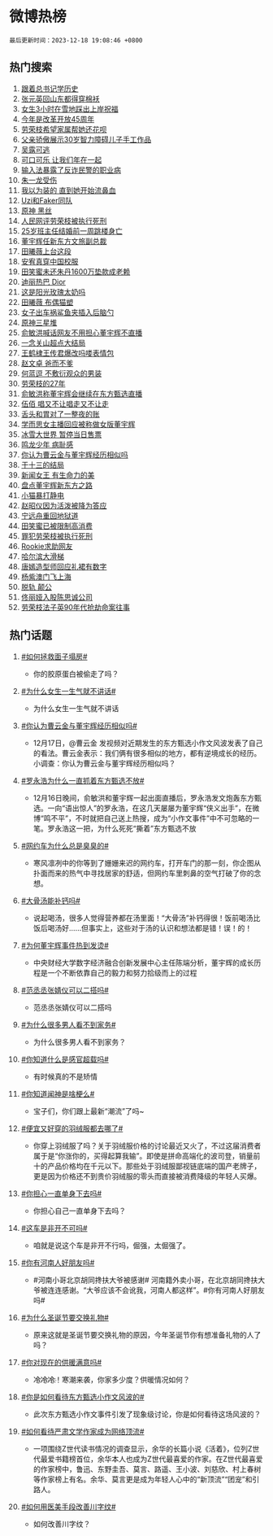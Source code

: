 # 微博热榜

`最后更新时间：2023-12-18 19:08:46 +0800`

## 热门搜索

1. [跟着总书记学历史](https://m.weibo.cn/search?containerid=100103type%3D1%26t%3D10%26q%3D%23%E8%B7%9F%E7%9D%80%E6%80%BB%E4%B9%A6%E8%AE%B0%E5%AD%A6%E5%8E%86%E5%8F%B2%23&stream_entry_id=51&isnewpage=1&extparam=seat%3D1%26c_type%3D51%26dgr%3D0%26q%3D%2523%25E8%25B7%259F%25E7%259D%2580%25E6%2580%25BB%25E4%25B9%25A6%25E8%25AE%25B0%25E5%25AD%25A6%25E5%258E%2586%25E5%258F%25B2%2523%26cate%3D10103%26stream_entry_id%3D51%26pos%3D0%26filter_type%3Drealtimehot%26display_time%3D1702897724%26pre_seqid%3D17028977247740213225)
1. [张元英回山东都得穿棉袄](https://m.weibo.cn/search?containerid=100103type%3D1%26t%3D10%26q%3D%23%E5%BC%A0%E5%85%83%E8%8B%B1%E5%9B%9E%E5%B1%B1%E4%B8%9C%E9%83%BD%E5%BE%97%E7%A9%BF%E6%A3%89%E8%A2%84%23&stream_entry_id=31&isnewpage=1&extparam=seat%3D1%26realpos%3D1%26lcate%3D5001%26filter_type%3Drealtimehot%26dgr%3D0%26c_type%3D31%26band_rank%3D1%26q%3D%2523%25E5%25BC%25A0%25E5%2585%2583%25E8%258B%25B1%25E5%259B%259E%25E5%25B1%25B1%25E4%25B8%259C%25E9%2583%25BD%25E5%25BE%2597%25E7%25A9%25BF%25E6%25A3%2589%25E8%25A2%2584%2523%26cate%3D5001%26stream_entry_id%3D31%26flag%3D2%26pos%3D0%26display_time%3D1702897724%26pre_seqid%3D17028977247740213225)
1. [女生3小时在雪地踩出上岸祝福](https://m.weibo.cn/search?containerid=100103type%3D1%26t%3D10%26q%3D%23%E5%A5%B3%E7%94%9F3%E5%B0%8F%E6%97%B6%E5%9C%A8%E9%9B%AA%E5%9C%B0%E8%B8%A9%E5%87%BA%E4%B8%8A%E5%B2%B8%E7%A5%9D%E7%A6%8F%23&stream_entry_id=31&isnewpage=1&extparam=seat%3D1%26realpos%3D2%26lcate%3D5001%26filter_type%3Drealtimehot%26dgr%3D0%26c_type%3D31%26band_rank%3D2%26q%3D%2523%25E5%25A5%25B3%25E7%2594%259F3%25E5%25B0%258F%25E6%2597%25B6%25E5%259C%25A8%25E9%259B%25AA%25E5%259C%25B0%25E8%25B8%25A9%25E5%2587%25BA%25E4%25B8%258A%25E5%25B2%25B8%25E7%25A5%259D%25E7%25A6%258F%2523%26cate%3D5001%26stream_entry_id%3D31%26flag%3D32768%26pos%3D1%26display_time%3D1702897724%26pre_seqid%3D17028977247740213225)
1. [今年是改革开放45周年](https://m.weibo.cn/search?containerid=100103type%3D1%26t%3D10%26q%3D%23%E4%BB%8A%E5%B9%B4%E6%98%AF%E6%94%B9%E9%9D%A9%E5%BC%80%E6%94%BE45%E5%91%A8%E5%B9%B4%23&stream_entry_id=31&isnewpage=1&extparam=seat%3D1%26realpos%3D3%26lcate%3D5001%26filter_type%3Drealtimehot%26dgr%3D0%26c_type%3D31%26band_rank%3D3%26q%3D%2523%25E4%25BB%258A%25E5%25B9%25B4%25E6%2598%25AF%25E6%2594%25B9%25E9%259D%25A9%25E5%25BC%2580%25E6%2594%25BE45%25E5%2591%25A8%25E5%25B9%25B4%2523%26cate%3D5001%26stream_entry_id%3D31%26flag%3D0%26pos%3D2%26display_time%3D1702897724%26pre_seqid%3D17028977247740213225)
1. [劳荣枝希望家属帮她还花呗](https://m.weibo.cn/search?containerid=100103type%3D1%26t%3D10%26q%3D%23%E5%8A%B3%E8%8D%A3%E6%9E%9D%E5%B8%8C%E6%9C%9B%E5%AE%B6%E5%B1%9E%E5%B8%AE%E5%A5%B9%E8%BF%98%E8%8A%B1%E5%91%97%23&stream_entry_id=31&isnewpage=1&extparam=seat%3D1%26realpos%3D4%26lcate%3D5001%26filter_type%3Drealtimehot%26dgr%3D0%26c_type%3D31%26band_rank%3D4%26q%3D%2523%25E5%258A%25B3%25E8%258D%25A3%25E6%259E%259D%25E5%25B8%258C%25E6%259C%259B%25E5%25AE%25B6%25E5%25B1%259E%25E5%25B8%25AE%25E5%25A5%25B9%25E8%25BF%2598%25E8%258A%25B1%25E5%2591%2597%2523%26cate%3D5001%26stream_entry_id%3D31%26flag%3D2%26pos%3D3%26display_time%3D1702897724%26pre_seqid%3D17028977247740213225)
1. [父亲骄傲展示30岁智力障碍儿子手工作品](https://m.weibo.cn/search?containerid=100103type%3D1%26t%3D10%26q%3D%23%E7%88%B6%E4%BA%B2%E9%AA%84%E5%82%B2%E5%B1%95%E7%A4%BA30%E5%B2%81%E6%99%BA%E5%8A%9B%E9%9A%9C%E7%A2%8D%E5%84%BF%E5%AD%90%E6%89%8B%E5%B7%A5%E4%BD%9C%E5%93%81%23&stream_entry_id=31&isnewpage=1&extparam=seat%3D1%26realpos%3D5%26lcate%3D5001%26filter_type%3Drealtimehot%26dgr%3D0%26c_type%3D31%26band_rank%3D5%26q%3D%2523%25E7%2588%25B6%25E4%25BA%25B2%25E9%25AA%2584%25E5%2582%25B2%25E5%25B1%2595%25E7%25A4%25BA30%25E5%25B2%2581%25E6%2599%25BA%25E5%258A%259B%25E9%259A%259C%25E7%25A2%258D%25E5%2584%25BF%25E5%25AD%2590%25E6%2589%258B%25E5%25B7%25A5%25E4%25BD%259C%25E5%2593%2581%2523%26cate%3D5001%26stream_entry_id%3D31%26flag%3D32768%26pos%3D4%26display_time%3D1702897724%26pre_seqid%3D17028977247740213225)
1. [吴露可逃](https://m.weibo.cn/search?containerid=100103type%3D1%26t%3D10%26q%3D%23%E5%90%B4%E9%9C%B2%E5%8F%AF%E9%80%83%23&stream_entry_id=31&isnewpage=1&extparam=seat%3D1%26realpos%3D6%26lcate%3D5001%26filter_type%3Drealtimehot%26dgr%3D0%26c_type%3D31%26band_rank%3D6%26q%3D%2523%25E5%2590%25B4%25E9%259C%25B2%25E5%258F%25AF%25E9%2580%2583%2523%26cate%3D5001%26stream_entry_id%3D31%26flag%3D1%26pos%3D5%26display_time%3D1702897724%26pre_seqid%3D17028977247740213225)
1. [可口可乐 让我们年在一起](https://m.weibo.cn/search?containerid=100103type%3D1%26t%3D10%26q%3D%23%E5%8F%AF%E5%8F%A3%E5%8F%AF%E4%B9%90+%E8%AE%A9%E6%88%91%E4%BB%AC%E5%B9%B4%E5%9C%A8%E4%B8%80%E8%B5%B7%23&stream_entry_id=31&isnewpage=1&extparam=seat%3D1%26dgr%3D0%26filter_type%3Drealtimehot%26lcate%3D5001%26adid%3D214902%26topic_ad%3D1%26c_type%3D31%26band_rank%3D7%26q%3D%2523%25E5%258F%25AF%25E5%258F%25A3%25E5%258F%25AF%25E4%25B9%2590%2520%25E8%25AE%25A9%25E6%2588%2591%25E4%25BB%25AC%25E5%25B9%25B4%25E5%259C%25A8%25E4%25B8%2580%25E8%25B5%25B7%2523%26cate%3D5001%26is_ad_pos%3D1%26stream_entry_id%3D31%26pos%3D6%26display_time%3D1702897724%26pre_seqid%3D17028977247740213225)
1. [输入法暴露了反诈民警的职业病](https://m.weibo.cn/search?containerid=100103type%3D1%26t%3D10%26q%3D%23%E8%BE%93%E5%85%A5%E6%B3%95%E6%9A%B4%E9%9C%B2%E4%BA%86%E5%8F%8D%E8%AF%88%E6%B0%91%E8%AD%A6%E7%9A%84%E8%81%8C%E4%B8%9A%E7%97%85%23&stream_entry_id=31&isnewpage=1&extparam=seat%3D1%26realpos%3D7%26lcate%3D5001%26filter_type%3Drealtimehot%26dgr%3D0%26c_type%3D31%26band_rank%3D7%26q%3D%2523%25E8%25BE%2593%25E5%2585%25A5%25E6%25B3%2595%25E6%259A%25B4%25E9%259C%25B2%25E4%25BA%2586%25E5%258F%258D%25E8%25AF%2588%25E6%25B0%2591%25E8%25AD%25A6%25E7%259A%2584%25E8%2581%258C%25E4%25B8%259A%25E7%2597%2585%2523%26cate%3D5001%26stream_entry_id%3D31%26flag%3D32768%26pos%3D7%26display_time%3D1702897724%26pre_seqid%3D17028977247740213225)
1. [朱一龙受伤](https://m.weibo.cn/search?containerid=100103type%3D1%26t%3D10%26q%3D%23%E6%9C%B1%E4%B8%80%E9%BE%99%E5%8F%97%E4%BC%A4%23&stream_entry_id=31&isnewpage=1&extparam=seat%3D1%26realpos%3D8%26lcate%3D5001%26filter_type%3Drealtimehot%26dgr%3D0%26c_type%3D31%26band_rank%3D8%26q%3D%2523%25E6%259C%25B1%25E4%25B8%2580%25E9%25BE%2599%25E5%258F%2597%25E4%25BC%25A4%2523%26cate%3D5001%26stream_entry_id%3D31%26flag%3D16%26pos%3D8%26display_time%3D1702897724%26pre_seqid%3D17028977247740213225)
1. [我以为装的 直到她开始流鼻血](https://m.weibo.cn/search?containerid=100103type%3D1%26t%3D10%26q%3D%E6%88%91%E4%BB%A5%E4%B8%BA%E8%A3%85%E7%9A%84+%E7%9B%B4%E5%88%B0%E5%A5%B9%E5%BC%80%E5%A7%8B%E6%B5%81%E9%BC%BB%E8%A1%80&stream_entry_id=31&isnewpage=1&extparam=seat%3D1%26realpos%3D9%26lcate%3D5001%26filter_type%3Drealtimehot%26dgr%3D0%26c_type%3D31%26band_rank%3D9%26q%3D%25E6%2588%2591%25E4%25BB%25A5%25E4%25B8%25BA%25E8%25A3%2585%25E7%259A%2584%2520%25E7%259B%25B4%25E5%2588%25B0%25E5%25A5%25B9%25E5%25BC%2580%25E5%25A7%258B%25E6%25B5%2581%25E9%25BC%25BB%25E8%25A1%2580%26cate%3D5001%26stream_entry_id%3D31%26flag%3D2%26pos%3D9%26display_time%3D1702897724%26pre_seqid%3D17028977247740213225)
1. [Uzi和Faker同队](https://m.weibo.cn/search?containerid=100103type%3D1%26t%3D10%26q%3D%23Uzi%E5%92%8CFaker%E5%90%8C%E9%98%9F%23&stream_entry_id=31&isnewpage=1&extparam=seat%3D1%26realpos%3D10%26lcate%3D5001%26filter_type%3Drealtimehot%26dgr%3D0%26c_type%3D31%26band_rank%3D10%26q%3D%2523Uzi%25E5%2592%258CFaker%25E5%2590%258C%25E9%2598%259F%2523%26cate%3D5001%26stream_entry_id%3D31%26flag%3D1%26pos%3D10%26display_time%3D1702897724%26pre_seqid%3D17028977247740213225)
1. [原神 黑丝](https://m.weibo.cn/search?containerid=100103type%3D1%26t%3D10%26q%3D%E5%8E%9F%E7%A5%9E+%E9%BB%91%E4%B8%9D&stream_entry_id=31&isnewpage=1&extparam=seat%3D1%26realpos%3D11%26lcate%3D5001%26filter_type%3Drealtimehot%26dgr%3D0%26c_type%3D31%26band_rank%3D11%26q%3D%25E5%258E%259F%25E7%25A5%259E%2520%25E9%25BB%2591%25E4%25B8%259D%26cate%3D5001%26stream_entry_id%3D31%26flag%3D1%26pos%3D11%26display_time%3D1702897724%26pre_seqid%3D17028977247740213225)
1. [人民网评劳荣枝被执行死刑](https://m.weibo.cn/search?containerid=100103type%3D1%26t%3D10%26q%3D%23%E4%BA%BA%E6%B0%91%E7%BD%91%E8%AF%84%E5%8A%B3%E8%8D%A3%E6%9E%9D%E8%A2%AB%E6%89%A7%E8%A1%8C%E6%AD%BB%E5%88%91%23&stream_entry_id=31&isnewpage=1&extparam=seat%3D1%26realpos%3D12%26lcate%3D5001%26filter_type%3Drealtimehot%26dgr%3D0%26c_type%3D31%26band_rank%3D12%26q%3D%2523%25E4%25BA%25BA%25E6%25B0%2591%25E7%25BD%2591%25E8%25AF%2584%25E5%258A%25B3%25E8%258D%25A3%25E6%259E%259D%25E8%25A2%25AB%25E6%2589%25A7%25E8%25A1%258C%25E6%25AD%25BB%25E5%2588%2591%2523%26cate%3D5001%26stream_entry_id%3D31%26flag%3D1%26pos%3D12%26display_time%3D1702897724%26pre_seqid%3D17028977247740213225)
1. [25岁班主任结婚前一周跳楼身亡](https://m.weibo.cn/search?containerid=100103type%3D1%26t%3D10%26q%3D%2325%E5%B2%81%E7%8F%AD%E4%B8%BB%E4%BB%BB%E7%BB%93%E5%A9%9A%E5%89%8D%E4%B8%80%E5%91%A8%E8%B7%B3%E6%A5%BC%E8%BA%AB%E4%BA%A1%23&stream_entry_id=31&isnewpage=1&extparam=seat%3D1%26realpos%3D13%26lcate%3D5001%26filter_type%3Drealtimehot%26dgr%3D0%26c_type%3D31%26band_rank%3D13%26q%3D%252325%25E5%25B2%2581%25E7%258F%25AD%25E4%25B8%25BB%25E4%25BB%25BB%25E7%25BB%2593%25E5%25A9%259A%25E5%2589%258D%25E4%25B8%2580%25E5%2591%25A8%25E8%25B7%25B3%25E6%25A5%25BC%25E8%25BA%25AB%25E4%25BA%25A1%2523%26cate%3D5001%26stream_entry_id%3D31%26flag%3D2%26pos%3D13%26display_time%3D1702897724%26pre_seqid%3D17028977247740213225)
1. [董宇辉任新东方文旅副总裁](https://m.weibo.cn/search?containerid=100103type%3D1%26t%3D10%26q%3D%23%E8%91%A3%E5%AE%87%E8%BE%89%E4%BB%BB%E6%96%B0%E4%B8%9C%E6%96%B9%E6%96%87%E6%97%85%E5%89%AF%E6%80%BB%E8%A3%81%23&stream_entry_id=31&isnewpage=1&extparam=seat%3D1%26realpos%3D14%26lcate%3D5001%26filter_type%3Drealtimehot%26dgr%3D0%26c_type%3D31%26band_rank%3D14%26q%3D%2523%25E8%2591%25A3%25E5%25AE%2587%25E8%25BE%2589%25E4%25BB%25BB%25E6%2596%25B0%25E4%25B8%259C%25E6%2596%25B9%25E6%2596%2587%25E6%2597%2585%25E5%2589%25AF%25E6%2580%25BB%25E8%25A3%2581%2523%26cate%3D5001%26stream_entry_id%3D31%26flag%3D2%26pos%3D14%26display_time%3D1702897724%26pre_seqid%3D17028977247740213225)
1. [田曦薇上台这段](https://m.weibo.cn/search?containerid=100103type%3D1%26t%3D10%26q%3D%E7%94%B0%E6%9B%A6%E8%96%87%E4%B8%8A%E5%8F%B0%E8%BF%99%E6%AE%B5&stream_entry_id=31&isnewpage=1&extparam=seat%3D1%26realpos%3D15%26lcate%3D5001%26filter_type%3Drealtimehot%26dgr%3D0%26c_type%3D31%26band_rank%3D15%26q%3D%25E7%2594%25B0%25E6%259B%25A6%25E8%2596%2587%25E4%25B8%258A%25E5%258F%25B0%25E8%25BF%2599%25E6%25AE%25B5%26cate%3D5001%26stream_entry_id%3D31%26flag%3D1%26pos%3D15%26display_time%3D1702897724%26pre_seqid%3D17028977247740213225)
1. [安宥真穿中国校服](https://m.weibo.cn/search?containerid=100103type%3D1%26t%3D10%26q%3D%23%E5%AE%89%E5%AE%A5%E7%9C%9F%E7%A9%BF%E4%B8%AD%E5%9B%BD%E6%A0%A1%E6%9C%8D%23&stream_entry_id=31&isnewpage=1&extparam=seat%3D1%26realpos%3D16%26lcate%3D5001%26filter_type%3Drealtimehot%26dgr%3D0%26c_type%3D31%26band_rank%3D16%26q%3D%2523%25E5%25AE%2589%25E5%25AE%25A5%25E7%259C%259F%25E7%25A9%25BF%25E4%25B8%25AD%25E5%259B%25BD%25E6%25A0%25A1%25E6%259C%258D%2523%26cate%3D5001%26stream_entry_id%3D31%26flag%3D1%26pos%3D16%26display_time%3D1702897724%26pre_seqid%3D17028977247740213225)
1. [田笑蜜未还朱丹1600万垫款成老赖](https://m.weibo.cn/search?containerid=100103type%3D1%26t%3D10%26q%3D%23%E7%94%B0%E7%AC%91%E8%9C%9C%E6%9C%AA%E8%BF%98%E6%9C%B1%E4%B8%B91600%E4%B8%87%E5%9E%AB%E6%AC%BE%E6%88%90%E8%80%81%E8%B5%96%23&stream_entry_id=31&isnewpage=1&extparam=seat%3D1%26realpos%3D17%26lcate%3D5001%26filter_type%3Drealtimehot%26dgr%3D0%26c_type%3D31%26band_rank%3D17%26q%3D%2523%25E7%2594%25B0%25E7%25AC%2591%25E8%259C%259C%25E6%259C%25AA%25E8%25BF%2598%25E6%259C%25B1%25E4%25B8%25B91600%25E4%25B8%2587%25E5%259E%25AB%25E6%25AC%25BE%25E6%2588%2590%25E8%2580%2581%25E8%25B5%2596%2523%26cate%3D5001%26stream_entry_id%3D31%26flag%3D1%26pos%3D17%26display_time%3D1702897724%26pre_seqid%3D17028977247740213225)
1. [迪丽热巴 Dior](https://m.weibo.cn/search?containerid=100103type%3D1%26t%3D10%26q%3D%E8%BF%AA%E4%B8%BD%E7%83%AD%E5%B7%B4+Dior&stream_entry_id=31&isnewpage=1&extparam=seat%3D1%26realpos%3D18%26lcate%3D5001%26filter_type%3Drealtimehot%26dgr%3D0%26c_type%3D31%26band_rank%3D18%26q%3D%25E8%25BF%25AA%25E4%25B8%25BD%25E7%2583%25AD%25E5%25B7%25B4%2520Dior%26cate%3D5001%26stream_entry_id%3D31%26flag%3D0%26pos%3D18%26display_time%3D1702897724%26pre_seqid%3D17028977247740213225)
1. [这是阳光玫瑰太奶吗](https://m.weibo.cn/search?containerid=100103type%3D1%26t%3D10%26q%3D%E8%BF%99%E6%98%AF%E9%98%B3%E5%85%89%E7%8E%AB%E7%91%B0%E5%A4%AA%E5%A5%B6%E5%90%97&stream_entry_id=31&isnewpage=1&extparam=seat%3D1%26realpos%3D19%26lcate%3D5001%26filter_type%3Drealtimehot%26dgr%3D0%26c_type%3D31%26band_rank%3D19%26q%3D%25E8%25BF%2599%25E6%2598%25AF%25E9%2598%25B3%25E5%2585%2589%25E7%258E%25AB%25E7%2591%25B0%25E5%25A4%25AA%25E5%25A5%25B6%25E5%2590%2597%26cate%3D5001%26stream_entry_id%3D31%26flag%3D0%26pos%3D19%26display_time%3D1702897724%26pre_seqid%3D17028977247740213225)
1. [田曦薇 布偶猫塑](https://m.weibo.cn/search?containerid=100103type%3D1%26t%3D10%26q%3D%E7%94%B0%E6%9B%A6%E8%96%87+%E5%B8%83%E5%81%B6%E7%8C%AB%E5%A1%91&stream_entry_id=31&isnewpage=1&extparam=seat%3D1%26realpos%3D20%26lcate%3D5001%26filter_type%3Drealtimehot%26dgr%3D0%26c_type%3D31%26band_rank%3D20%26q%3D%25E7%2594%25B0%25E6%259B%25A6%25E8%2596%2587%2520%25E5%25B8%2583%25E5%2581%25B6%25E7%258C%25AB%25E5%25A1%2591%26cate%3D5001%26stream_entry_id%3D31%26flag%3D0%26pos%3D20%26display_time%3D1702897724%26pre_seqid%3D17028977247740213225)
1. [女子出车祸鲨鱼夹插入后脑勺](https://m.weibo.cn/search?containerid=100103type%3D1%26t%3D10%26q%3D%23%E5%A5%B3%E5%AD%90%E5%87%BA%E8%BD%A6%E7%A5%B8%E9%B2%A8%E9%B1%BC%E5%A4%B9%E6%8F%92%E5%85%A5%E5%90%8E%E8%84%91%E5%8B%BA%23&stream_entry_id=31&isnewpage=1&extparam=seat%3D1%26realpos%3D21%26lcate%3D5001%26filter_type%3Drealtimehot%26dgr%3D0%26c_type%3D31%26band_rank%3D21%26q%3D%2523%25E5%25A5%25B3%25E5%25AD%2590%25E5%2587%25BA%25E8%25BD%25A6%25E7%25A5%25B8%25E9%25B2%25A8%25E9%25B1%25BC%25E5%25A4%25B9%25E6%258F%2592%25E5%2585%25A5%25E5%2590%258E%25E8%2584%2591%25E5%258B%25BA%2523%26cate%3D5001%26stream_entry_id%3D31%26flag%3D0%26pos%3D21%26display_time%3D1702897724%26pre_seqid%3D17028977247740213225)
1. [原神三星堆](https://m.weibo.cn/search?containerid=100103type%3D1%26t%3D10%26q%3D%23%E5%8E%9F%E7%A5%9E%E4%B8%89%E6%98%9F%E5%A0%86%23&stream_entry_id=31&isnewpage=1&extparam=seat%3D1%26realpos%3D22%26lcate%3D5001%26filter_type%3Drealtimehot%26dgr%3D0%26c_type%3D31%26band_rank%3D22%26q%3D%2523%25E5%258E%259F%25E7%25A5%259E%25E4%25B8%2589%25E6%2598%259F%25E5%25A0%2586%2523%26cate%3D5001%26stream_entry_id%3D31%26flag%3D0%26pos%3D22%26display_time%3D1702897724%26pre_seqid%3D17028977247740213225)
1. [俞敏洪喊话网友不用担心董宇辉不直播](https://m.weibo.cn/search?containerid=100103type%3D1%26t%3D10%26q%3D%23%E4%BF%9E%E6%95%8F%E6%B4%AA%E5%96%8A%E8%AF%9D%E7%BD%91%E5%8F%8B%E4%B8%8D%E7%94%A8%E6%8B%85%E5%BF%83%E8%91%A3%E5%AE%87%E8%BE%89%E4%B8%8D%E7%9B%B4%E6%92%AD%23&stream_entry_id=31&isnewpage=1&extparam=seat%3D1%26realpos%3D23%26lcate%3D5001%26filter_type%3Drealtimehot%26dgr%3D0%26c_type%3D31%26band_rank%3D23%26q%3D%2523%25E4%25BF%259E%25E6%2595%258F%25E6%25B4%25AA%25E5%2596%258A%25E8%25AF%259D%25E7%25BD%2591%25E5%258F%258B%25E4%25B8%258D%25E7%2594%25A8%25E6%258B%2585%25E5%25BF%2583%25E8%2591%25A3%25E5%25AE%2587%25E8%25BE%2589%25E4%25B8%258D%25E7%259B%25B4%25E6%2592%25AD%2523%26cate%3D5001%26stream_entry_id%3D31%26flag%3D1%26pos%3D23%26display_time%3D1702897724%26pre_seqid%3D17028977247740213225)
1. [一念关山超点大结局](https://m.weibo.cn/search?containerid=100103type%3D1%26t%3D10%26q%3D%23%E4%B8%80%E5%BF%B5%E5%85%B3%E5%B1%B1%E8%B6%85%E7%82%B9%E5%A4%A7%E7%BB%93%E5%B1%80%23&stream_entry_id=31&isnewpage=1&extparam=seat%3D1%26realpos%3D24%26lcate%3D5001%26filter_type%3Drealtimehot%26dgr%3D0%26c_type%3D31%26band_rank%3D24%26q%3D%2523%25E4%25B8%2580%25E5%25BF%25B5%25E5%2585%25B3%25E5%25B1%25B1%25E8%25B6%2585%25E7%2582%25B9%25E5%25A4%25A7%25E7%25BB%2593%25E5%25B1%2580%2523%26cate%3D5001%26stream_entry_id%3D31%26flag%3D0%26pos%3D24%26display_time%3D1702897724%26pre_seqid%3D17028977247740213225)
1. [王鹤棣王传君爆改吗喽表情包](https://m.weibo.cn/search?containerid=100103type%3D1%26t%3D10%26q%3D%E7%8E%8B%E9%B9%A4%E6%A3%A3%E7%8E%8B%E4%BC%A0%E5%90%9B%E7%88%86%E6%94%B9%E5%90%97%E5%96%BD%E8%A1%A8%E6%83%85%E5%8C%85&stream_entry_id=31&isnewpage=1&extparam=seat%3D1%26realpos%3D25%26lcate%3D5001%26filter_type%3Drealtimehot%26dgr%3D0%26c_type%3D31%26band_rank%3D25%26q%3D%25E7%258E%258B%25E9%25B9%25A4%25E6%25A3%25A3%25E7%258E%258B%25E4%25BC%25A0%25E5%2590%259B%25E7%2588%2586%25E6%2594%25B9%25E5%2590%2597%25E5%2596%25BD%25E8%25A1%25A8%25E6%2583%2585%25E5%258C%2585%26cate%3D5001%26stream_entry_id%3D31%26flag%3D0%26pos%3D25%26display_time%3D1702897724%26pre_seqid%3D17028977247740213225)
1. [赵文卓 爸而不爹](https://m.weibo.cn/search?containerid=100103type%3D1%26t%3D10%26q%3D%E8%B5%B5%E6%96%87%E5%8D%93+%E7%88%B8%E8%80%8C%E4%B8%8D%E7%88%B9&stream_entry_id=31&isnewpage=1&extparam=seat%3D1%26realpos%3D26%26lcate%3D5001%26filter_type%3Drealtimehot%26dgr%3D0%26c_type%3D31%26band_rank%3D26%26q%3D%25E8%25B5%25B5%25E6%2596%2587%25E5%258D%2593%2520%25E7%2588%25B8%25E8%2580%258C%25E4%25B8%258D%25E7%2588%25B9%26cate%3D5001%26stream_entry_id%3D31%26flag%3D1%26pos%3D26%26display_time%3D1702897724%26pre_seqid%3D17028977247740213225)
1. [何蓝逗 不敷衍观众的男装](https://m.weibo.cn/search?containerid=100103type%3D1%26t%3D10%26q%3D%E4%BD%95%E8%93%9D%E9%80%97+%E4%B8%8D%E6%95%B7%E8%A1%8D%E8%A7%82%E4%BC%97%E7%9A%84%E7%94%B7%E8%A3%85&stream_entry_id=31&isnewpage=1&extparam=seat%3D1%26realpos%3D27%26lcate%3D5001%26filter_type%3Drealtimehot%26dgr%3D0%26c_type%3D31%26band_rank%3D27%26q%3D%25E4%25BD%2595%25E8%2593%259D%25E9%2580%2597%2520%25E4%25B8%258D%25E6%2595%25B7%25E8%25A1%258D%25E8%25A7%2582%25E4%25BC%2597%25E7%259A%2584%25E7%2594%25B7%25E8%25A3%2585%26cate%3D5001%26stream_entry_id%3D31%26flag%3D0%26pos%3D27%26display_time%3D1702897724%26pre_seqid%3D17028977247740213225)
1. [劳荣枝的27年](https://m.weibo.cn/search?containerid=100103type%3D1%26t%3D10%26q%3D%23%E5%8A%B3%E8%8D%A3%E6%9E%9D%E7%9A%8427%E5%B9%B4%23&stream_entry_id=31&isnewpage=1&extparam=seat%3D1%26realpos%3D28%26lcate%3D5001%26filter_type%3Drealtimehot%26dgr%3D0%26c_type%3D31%26band_rank%3D28%26q%3D%2523%25E5%258A%25B3%25E8%258D%25A3%25E6%259E%259D%25E7%259A%258427%25E5%25B9%25B4%2523%26cate%3D5001%26stream_entry_id%3D31%26flag%3D0%26pos%3D28%26display_time%3D1702897724%26pre_seqid%3D17028977247740213225)
1. [俞敏洪称董宇辉会继续在东方甄选直播](https://m.weibo.cn/search?containerid=100103type%3D1%26t%3D10%26q%3D%23%E4%BF%9E%E6%95%8F%E6%B4%AA%E7%A7%B0%E8%91%A3%E5%AE%87%E8%BE%89%E4%BC%9A%E7%BB%A7%E7%BB%AD%E5%9C%A8%E4%B8%9C%E6%96%B9%E7%94%84%E9%80%89%E7%9B%B4%E6%92%AD%23&stream_entry_id=31&isnewpage=1&extparam=seat%3D1%26realpos%3D29%26lcate%3D5001%26filter_type%3Drealtimehot%26dgr%3D0%26c_type%3D31%26band_rank%3D29%26q%3D%2523%25E4%25BF%259E%25E6%2595%258F%25E6%25B4%25AA%25E7%25A7%25B0%25E8%2591%25A3%25E5%25AE%2587%25E8%25BE%2589%25E4%25BC%259A%25E7%25BB%25A7%25E7%25BB%25AD%25E5%259C%25A8%25E4%25B8%259C%25E6%2596%25B9%25E7%2594%2584%25E9%2580%2589%25E7%259B%25B4%25E6%2592%25AD%2523%26cate%3D5001%26stream_entry_id%3D31%26flag%3D1%26pos%3D29%26display_time%3D1702897724%26pre_seqid%3D17028977247740213225)
1. [伍佰 唱又不让唱走又不让走](https://m.weibo.cn/search?containerid=100103type%3D1%26t%3D10%26q%3D%E4%BC%8D%E4%BD%B0+%E5%94%B1%E5%8F%88%E4%B8%8D%E8%AE%A9%E5%94%B1%E8%B5%B0%E5%8F%88%E4%B8%8D%E8%AE%A9%E8%B5%B0&stream_entry_id=31&isnewpage=1&extparam=seat%3D1%26realpos%3D30%26lcate%3D5001%26filter_type%3Drealtimehot%26dgr%3D0%26c_type%3D31%26band_rank%3D30%26q%3D%25E4%25BC%258D%25E4%25BD%25B0%2520%25E5%2594%25B1%25E5%258F%2588%25E4%25B8%258D%25E8%25AE%25A9%25E5%2594%25B1%25E8%25B5%25B0%25E5%258F%2588%25E4%25B8%258D%25E8%25AE%25A9%25E8%25B5%25B0%26cate%3D5001%26stream_entry_id%3D31%26flag%3D0%26pos%3D30%26display_time%3D1702897724%26pre_seqid%3D17028977247740213225)
1. [舌头和胃对了一整夜的账](https://m.weibo.cn/search?containerid=100103type%3D1%26t%3D10%26q%3D%23%E8%88%8C%E5%A4%B4%E5%92%8C%E8%83%83%E5%AF%B9%E4%BA%86%E4%B8%80%E6%95%B4%E5%A4%9C%E7%9A%84%E8%B4%A6%23&stream_entry_id=31&isnewpage=1&extparam=seat%3D1%26realpos%3D31%26lcate%3D5001%26filter_type%3Drealtimehot%26dgr%3D0%26c_type%3D31%26band_rank%3D31%26q%3D%2523%25E8%2588%258C%25E5%25A4%25B4%25E5%2592%258C%25E8%2583%2583%25E5%25AF%25B9%25E4%25BA%2586%25E4%25B8%2580%25E6%2595%25B4%25E5%25A4%259C%25E7%259A%2584%25E8%25B4%25A6%2523%26cate%3D5001%26stream_entry_id%3D31%26flag%3D0%26pos%3D31%26display_time%3D1702897724%26pre_seqid%3D17028977247740213225)
1. [学而思女主播回应被称做女版董宇辉](https://m.weibo.cn/search?containerid=100103type%3D1%26t%3D10%26q%3D%23%E5%AD%A6%E8%80%8C%E6%80%9D%E5%A5%B3%E4%B8%BB%E6%92%AD%E5%9B%9E%E5%BA%94%E8%A2%AB%E7%A7%B0%E5%81%9A%E5%A5%B3%E7%89%88%E8%91%A3%E5%AE%87%E8%BE%89%23&stream_entry_id=31&isnewpage=1&extparam=seat%3D1%26realpos%3D32%26lcate%3D5001%26filter_type%3Drealtimehot%26dgr%3D0%26c_type%3D31%26band_rank%3D32%26q%3D%2523%25E5%25AD%25A6%25E8%2580%258C%25E6%2580%259D%25E5%25A5%25B3%25E4%25B8%25BB%25E6%2592%25AD%25E5%259B%259E%25E5%25BA%2594%25E8%25A2%25AB%25E7%25A7%25B0%25E5%2581%259A%25E5%25A5%25B3%25E7%2589%2588%25E8%2591%25A3%25E5%25AE%2587%25E8%25BE%2589%2523%26cate%3D5001%26stream_entry_id%3D31%26flag%3D1%26pos%3D32%26display_time%3D1702897724%26pre_seqid%3D17028977247740213225)
1. [冰雪大世界 暂停当日售票](https://m.weibo.cn/search?containerid=100103type%3D1%26t%3D10%26q%3D%E5%86%B0%E9%9B%AA%E5%A4%A7%E4%B8%96%E7%95%8C+%E6%9A%82%E5%81%9C%E5%BD%93%E6%97%A5%E5%94%AE%E7%A5%A8&stream_entry_id=31&isnewpage=1&extparam=seat%3D1%26realpos%3D33%26lcate%3D5001%26filter_type%3Drealtimehot%26dgr%3D0%26c_type%3D31%26band_rank%3D33%26q%3D%25E5%2586%25B0%25E9%259B%25AA%25E5%25A4%25A7%25E4%25B8%2596%25E7%2595%258C%2520%25E6%259A%2582%25E5%2581%259C%25E5%25BD%2593%25E6%2597%25A5%25E5%2594%25AE%25E7%25A5%25A8%26cate%3D5001%26stream_entry_id%3D31%26flag%3D0%26pos%3D33%26display_time%3D1702897724%26pre_seqid%3D17028977247740213225)
1. [鸣龙少年 病耻感](https://m.weibo.cn/search?containerid=100103type%3D1%26t%3D10%26q%3D%E9%B8%A3%E9%BE%99%E5%B0%91%E5%B9%B4+%E7%97%85%E8%80%BB%E6%84%9F&stream_entry_id=31&isnewpage=1&extparam=seat%3D1%26realpos%3D34%26lcate%3D5001%26filter_type%3Drealtimehot%26dgr%3D0%26c_type%3D31%26band_rank%3D34%26q%3D%25E9%25B8%25A3%25E9%25BE%2599%25E5%25B0%2591%25E5%25B9%25B4%2520%25E7%2597%2585%25E8%2580%25BB%25E6%2584%259F%26cate%3D5001%26stream_entry_id%3D31%26flag%3D1%26pos%3D34%26display_time%3D1702897724%26pre_seqid%3D17028977247740213225)
1. [你认为曹云金与董宇辉经历相似吗](https://m.weibo.cn/search?containerid=100103type%3D1%26t%3D10%26q%3D%23%E4%BD%A0%E8%AE%A4%E4%B8%BA%E6%9B%B9%E4%BA%91%E9%87%91%E4%B8%8E%E8%91%A3%E5%AE%87%E8%BE%89%E7%BB%8F%E5%8E%86%E7%9B%B8%E4%BC%BC%E5%90%97%23&stream_entry_id=31&isnewpage=1&extparam=seat%3D1%26realpos%3D35%26lcate%3D5001%26filter_type%3Drealtimehot%26dgr%3D0%26c_type%3D31%26band_rank%3D35%26q%3D%2523%25E4%25BD%25A0%25E8%25AE%25A4%25E4%25B8%25BA%25E6%259B%25B9%25E4%25BA%2591%25E9%2587%2591%25E4%25B8%258E%25E8%2591%25A3%25E5%25AE%2587%25E8%25BE%2589%25E7%25BB%258F%25E5%258E%2586%25E7%259B%25B8%25E4%25BC%25BC%25E5%2590%2597%2523%26cate%3D5001%26stream_entry_id%3D31%26flag%3D1%26pos%3D35%26display_time%3D1702897724%26pre_seqid%3D17028977247740213225)
1. [于十三的结局](https://m.weibo.cn/search?containerid=100103type%3D1%26t%3D10%26q%3D%23%E4%BA%8E%E5%8D%81%E4%B8%89%E7%9A%84%E7%BB%93%E5%B1%80%23&stream_entry_id=31&isnewpage=1&extparam=seat%3D1%26realpos%3D36%26lcate%3D5001%26filter_type%3Drealtimehot%26dgr%3D0%26c_type%3D31%26band_rank%3D36%26q%3D%2523%25E4%25BA%258E%25E5%258D%2581%25E4%25B8%2589%25E7%259A%2584%25E7%25BB%2593%25E5%25B1%2580%2523%26cate%3D5001%26stream_entry_id%3D31%26flag%3D1%26pos%3D36%26display_time%3D1702897724%26pre_seqid%3D17028977247740213225)
1. [新闻女王 有生命力的美](https://m.weibo.cn/search?containerid=100103type%3D1%26t%3D10%26q%3D%23%E6%96%B0%E9%97%BB%E5%A5%B3%E7%8E%8B+%E6%9C%89%E7%94%9F%E5%91%BD%E5%8A%9B%E7%9A%84%E7%BE%8E%23&stream_entry_id=31&isnewpage=1&extparam=seat%3D1%26realpos%3D37%26dgr%3D0%26lcate%3D5001%26filter_type%3Drealtimehot%26flag%3D0%26c_type%3D31%26band_rank%3D37%26q%3D%2523%25E6%2596%25B0%25E9%2597%25BB%25E5%25A5%25B3%25E7%258E%258B%2520%25E6%259C%2589%25E7%2594%259F%25E5%2591%25BD%25E5%258A%259B%25E7%259A%2584%25E7%25BE%258E%2523%26cate%3D5001%26stream_entry_id%3D31%26pos%3D37%26adid%3D214385%26display_time%3D1702897724%26pre_seqid%3D17028977247740213225)
1. [盘点董宇辉新东方之路](https://m.weibo.cn/search?containerid=100103type%3D1%26t%3D10%26q%3D%23%E7%9B%98%E7%82%B9%E8%91%A3%E5%AE%87%E8%BE%89%E6%96%B0%E4%B8%9C%E6%96%B9%E4%B9%8B%E8%B7%AF%23&stream_entry_id=31&isnewpage=1&extparam=seat%3D1%26realpos%3D38%26lcate%3D5001%26filter_type%3Drealtimehot%26dgr%3D0%26c_type%3D31%26band_rank%3D38%26q%3D%2523%25E7%259B%2598%25E7%2582%25B9%25E8%2591%25A3%25E5%25AE%2587%25E8%25BE%2589%25E6%2596%25B0%25E4%25B8%259C%25E6%2596%25B9%25E4%25B9%258B%25E8%25B7%25AF%2523%26cate%3D5001%26stream_entry_id%3D31%26flag%3D1%26pos%3D38%26display_time%3D1702897724%26pre_seqid%3D17028977247740213225)
1. [小猫暴打静电](https://m.weibo.cn/search?containerid=100103type%3D1%26t%3D10%26q%3D%E5%B0%8F%E7%8C%AB%E6%9A%B4%E6%89%93%E9%9D%99%E7%94%B5&stream_entry_id=31&isnewpage=1&extparam=seat%3D1%26realpos%3D39%26lcate%3D5001%26filter_type%3Drealtimehot%26dgr%3D0%26c_type%3D31%26band_rank%3D39%26q%3D%25E5%25B0%258F%25E7%258C%25AB%25E6%259A%25B4%25E6%2589%2593%25E9%259D%2599%25E7%2594%25B5%26cate%3D5001%26stream_entry_id%3D31%26flag%3D1%26pos%3D39%26display_time%3D1702897724%26pre_seqid%3D17028977247740213225)
1. [赵昭仪因为活泼被降为答应](https://m.weibo.cn/search?containerid=100103type%3D1%26t%3D10%26q%3D%E8%B5%B5%E6%98%AD%E4%BB%AA%E5%9B%A0%E4%B8%BA%E6%B4%BB%E6%B3%BC%E8%A2%AB%E9%99%8D%E4%B8%BA%E7%AD%94%E5%BA%94&stream_entry_id=31&isnewpage=1&extparam=seat%3D1%26realpos%3D40%26lcate%3D5001%26filter_type%3Drealtimehot%26dgr%3D0%26c_type%3D31%26band_rank%3D40%26q%3D%25E8%25B5%25B5%25E6%2598%25AD%25E4%25BB%25AA%25E5%259B%25A0%25E4%25B8%25BA%25E6%25B4%25BB%25E6%25B3%25BC%25E8%25A2%25AB%25E9%2599%258D%25E4%25B8%25BA%25E7%25AD%2594%25E5%25BA%2594%26cate%3D5001%26stream_entry_id%3D31%26flag%3D0%26pos%3D40%26display_time%3D1702897724%26pre_seqid%3D17028977247740213225)
1. [宁远舟重回地狱道](https://m.weibo.cn/search?containerid=100103type%3D1%26t%3D10%26q%3D%E5%AE%81%E8%BF%9C%E8%88%9F%E9%87%8D%E5%9B%9E%E5%9C%B0%E7%8B%B1%E9%81%93&stream_entry_id=31&isnewpage=1&extparam=seat%3D1%26realpos%3D41%26lcate%3D5001%26filter_type%3Drealtimehot%26dgr%3D0%26c_type%3D31%26band_rank%3D41%26q%3D%25E5%25AE%2581%25E8%25BF%259C%25E8%2588%259F%25E9%2587%258D%25E5%259B%259E%25E5%259C%25B0%25E7%258B%25B1%25E9%2581%2593%26cate%3D5001%26stream_entry_id%3D31%26flag%3D1%26pos%3D41%26display_time%3D1702897724%26pre_seqid%3D17028977247740213225)
1. [田笑蜜已被限制高消费](https://m.weibo.cn/search?containerid=100103type%3D1%26t%3D10%26q%3D%23%E7%94%B0%E7%AC%91%E8%9C%9C%E5%B7%B2%E8%A2%AB%E9%99%90%E5%88%B6%E9%AB%98%E6%B6%88%E8%B4%B9%23&stream_entry_id=31&isnewpage=1&extparam=seat%3D1%26realpos%3D42%26lcate%3D5001%26filter_type%3Drealtimehot%26dgr%3D0%26c_type%3D31%26band_rank%3D42%26q%3D%2523%25E7%2594%25B0%25E7%25AC%2591%25E8%259C%259C%25E5%25B7%25B2%25E8%25A2%25AB%25E9%2599%2590%25E5%2588%25B6%25E9%25AB%2598%25E6%25B6%2588%25E8%25B4%25B9%2523%26cate%3D5001%26stream_entry_id%3D31%26flag%3D0%26pos%3D42%26display_time%3D1702897724%26pre_seqid%3D17028977247740213225)
1. [罪犯劳荣枝被执行死刑](https://m.weibo.cn/search?containerid=100103type%3D1%26t%3D10%26q%3D%23%E7%BD%AA%E7%8A%AF%E5%8A%B3%E8%8D%A3%E6%9E%9D%E8%A2%AB%E6%89%A7%E8%A1%8C%E6%AD%BB%E5%88%91%23&stream_entry_id=31&isnewpage=1&extparam=seat%3D1%26realpos%3D43%26lcate%3D5001%26filter_type%3Drealtimehot%26dgr%3D0%26c_type%3D31%26band_rank%3D43%26q%3D%2523%25E7%25BD%25AA%25E7%258A%25AF%25E5%258A%25B3%25E8%258D%25A3%25E6%259E%259D%25E8%25A2%25AB%25E6%2589%25A7%25E8%25A1%258C%25E6%25AD%25BB%25E5%2588%2591%2523%26cate%3D5001%26stream_entry_id%3D31%26flag%3D0%26pos%3D43%26display_time%3D1702897724%26pre_seqid%3D17028977247740213225)
1. [Rookie求助网友](https://m.weibo.cn/search?containerid=100103type%3D1%26t%3D10%26q%3D%23Rookie%E6%B1%82%E5%8A%A9%E7%BD%91%E5%8F%8B%23&stream_entry_id=31&isnewpage=1&extparam=seat%3D1%26realpos%3D44%26lcate%3D5001%26filter_type%3Drealtimehot%26dgr%3D0%26c_type%3D31%26band_rank%3D44%26q%3D%2523Rookie%25E6%25B1%2582%25E5%258A%25A9%25E7%25BD%2591%25E5%258F%258B%2523%26cate%3D5001%26stream_entry_id%3D31%26flag%3D0%26pos%3D44%26display_time%3D1702897724%26pre_seqid%3D17028977247740213225)
1. [哈尔滨大滑梯](https://m.weibo.cn/search?containerid=100103type%3D1%26t%3D10%26q%3D%E5%93%88%E5%B0%94%E6%BB%A8%E5%A4%A7%E6%BB%91%E6%A2%AF&stream_entry_id=31&isnewpage=1&extparam=seat%3D1%26realpos%3D45%26lcate%3D5001%26filter_type%3Drealtimehot%26dgr%3D0%26c_type%3D31%26band_rank%3D45%26q%3D%25E5%2593%2588%25E5%25B0%2594%25E6%25BB%25A8%25E5%25A4%25A7%25E6%25BB%2591%25E6%25A2%25AF%26cate%3D5001%26stream_entry_id%3D31%26flag%3D1%26pos%3D45%26display_time%3D1702897724%26pre_seqid%3D17028977247740213225)
1. [唐嫣造型师回应礼裙有数字](https://m.weibo.cn/search?containerid=100103type%3D1%26t%3D10%26q%3D%23%E5%94%90%E5%AB%A3%E9%80%A0%E5%9E%8B%E5%B8%88%E5%9B%9E%E5%BA%94%E7%A4%BC%E8%A3%99%E6%9C%89%E6%95%B0%E5%AD%97%23&stream_entry_id=31&isnewpage=1&extparam=seat%3D1%26realpos%3D46%26lcate%3D5001%26filter_type%3Drealtimehot%26dgr%3D0%26c_type%3D31%26band_rank%3D46%26q%3D%2523%25E5%2594%2590%25E5%25AB%25A3%25E9%2580%25A0%25E5%259E%258B%25E5%25B8%2588%25E5%259B%259E%25E5%25BA%2594%25E7%25A4%25BC%25E8%25A3%2599%25E6%259C%2589%25E6%2595%25B0%25E5%25AD%2597%2523%26cate%3D5001%26stream_entry_id%3D31%26flag%3D0%26pos%3D46%26display_time%3D1702897724%26pre_seqid%3D17028977247740213225)
1. [杨紫澳门飞上海](https://m.weibo.cn/search?containerid=100103type%3D1%26t%3D10%26q%3D%23%E6%9D%A8%E7%B4%AB%E6%BE%B3%E9%97%A8%E9%A3%9E%E4%B8%8A%E6%B5%B7%23&stream_entry_id=31&isnewpage=1&extparam=seat%3D1%26realpos%3D47%26lcate%3D5001%26filter_type%3Drealtimehot%26dgr%3D0%26c_type%3D31%26band_rank%3D47%26q%3D%2523%25E6%259D%25A8%25E7%25B4%25AB%25E6%25BE%25B3%25E9%2597%25A8%25E9%25A3%259E%25E4%25B8%258A%25E6%25B5%25B7%2523%26cate%3D5001%26stream_entry_id%3D31%26flag%3D0%26pos%3D47%26display_time%3D1702897724%26pre_seqid%3D17028977247740213225)
1. [脱轨 颠公](https://m.weibo.cn/search?containerid=100103type%3D1%26t%3D10%26q%3D%E8%84%B1%E8%BD%A8+%E9%A2%A0%E5%85%AC&stream_entry_id=31&isnewpage=1&extparam=seat%3D1%26realpos%3D48%26lcate%3D5001%26filter_type%3Drealtimehot%26dgr%3D0%26c_type%3D31%26band_rank%3D48%26q%3D%25E8%2584%25B1%25E8%25BD%25A8%2520%25E9%25A2%25A0%25E5%2585%25AC%26cate%3D5001%26stream_entry_id%3D31%26flag%3D0%26pos%3D48%26display_time%3D1702897724%26pre_seqid%3D17028977247740213225)
1. [佟丽娅入股陈思诚公司](https://m.weibo.cn/search?containerid=100103type%3D1%26t%3D10%26q%3D%23%E4%BD%9F%E4%B8%BD%E5%A8%85%E5%85%A5%E8%82%A1%E9%99%88%E6%80%9D%E8%AF%9A%E5%85%AC%E5%8F%B8%23&stream_entry_id=31&isnewpage=1&extparam=seat%3D1%26realpos%3D49%26lcate%3D5001%26filter_type%3Drealtimehot%26dgr%3D0%26c_type%3D31%26band_rank%3D49%26q%3D%2523%25E4%25BD%259F%25E4%25B8%25BD%25E5%25A8%2585%25E5%2585%25A5%25E8%2582%25A1%25E9%2599%2588%25E6%2580%259D%25E8%25AF%259A%25E5%2585%25AC%25E5%258F%25B8%2523%26cate%3D5001%26stream_entry_id%3D31%26flag%3D0%26pos%3D49%26display_time%3D1702897724%26pre_seqid%3D17028977247740213225)
1. [劳荣枝法子英90年代抢劫命案往事](https://m.weibo.cn/search?containerid=100103type%3D1%26t%3D10%26q%3D%23%E5%8A%B3%E8%8D%A3%E6%9E%9D%E6%B3%95%E5%AD%90%E8%8B%B190%E5%B9%B4%E4%BB%A3%E6%8A%A2%E5%8A%AB%E5%91%BD%E6%A1%88%E5%BE%80%E4%BA%8B%23&stream_entry_id=31&isnewpage=1&extparam=seat%3D1%26realpos%3D50%26lcate%3D5001%26filter_type%3Drealtimehot%26dgr%3D0%26c_type%3D31%26band_rank%3D50%26q%3D%2523%25E5%258A%25B3%25E8%258D%25A3%25E6%259E%259D%25E6%25B3%2595%25E5%25AD%2590%25E8%258B%25B190%25E5%25B9%25B4%25E4%25BB%25A3%25E6%258A%25A2%25E5%258A%25AB%25E5%2591%25BD%25E6%25A1%2588%25E5%25BE%2580%25E4%25BA%258B%2523%26cate%3D5001%26stream_entry_id%3D31%26flag%3D0%26pos%3D50%26display_time%3D1702897724%26pre_seqid%3D17028977247740213225)

## 热门话题

1. [#如何拯救面子塌房#](https://m.weibo.cn/search?containerid=231522type%3D1%26t%3D10%26q%3D%23%E5%A6%82%E4%BD%95%E6%8B%AF%E6%95%91%E9%9D%A2%E5%AD%90%E5%A1%8C%E6%88%BF%23&stream_entry_id=128&isnewpage=1&extparam=seat%3D1%26pos%3D1-0-0%26unitid%3D1702866431074%26dgr%3D0%26cate%3D5004%26lcate%3D5004%26c_type%3D128%26display_time%3D1702897726%26pre_seqid%3D170289772665302038558)
    - 你的胶原蛋白被偷走了吗？

1. [#为什么女生一生气就不讲话#](https://m.weibo.cn/search?containerid=231522type%3D1%26t%3D10%26q%3D%23%E4%B8%BA%E4%BB%80%E4%B9%88%E5%A5%B3%E7%94%9F%E4%B8%80%E7%94%9F%E6%B0%94%E5%B0%B1%E4%B8%8D%E8%AE%B2%E8%AF%9D%23&stream_entry_id=128&isnewpage=1&extparam=seat%3D1%26pos%3D1-0-1%26unitid%3D1702735986059%26dgr%3D0%26cate%3D5004%26lcate%3D5004%26c_type%3D128%26display_time%3D1702897726%26pre_seqid%3D170289772665302038558)
    - 为什么女生一生气就不讲话

1. [#你认为曹云金与董宇辉经历相似吗#](https://m.weibo.cn/search?containerid=231522type%3D1%26t%3D10%26q%3D%23%E4%BD%A0%E8%AE%A4%E4%B8%BA%E6%9B%B9%E4%BA%91%E9%87%91%E4%B8%8E%E8%91%A3%E5%AE%87%E8%BE%89%E7%BB%8F%E5%8E%86%E7%9B%B8%E4%BC%BC%E5%90%97%23&stream_entry_id=128&isnewpage=1&extparam=seat%3D1%26pos%3D1-0-2%26unitid%3D1702888926442%26dgr%3D0%26cate%3D5004%26lcate%3D5004%26c_type%3D128%26display_time%3D1702897726%26pre_seqid%3D170289772665302038558)
    - 12月17日，@曹云金 发视频对近期发生的东方甄选小作文风波发表了自己的看法。曹云金表示：我们俩有很多相似的地方，都有逆境成长的经历。小调查：你认为曹云金与董宇辉经历相似吗？

1. [#罗永浩为什么一直抓着东方甄选不放#](https://m.weibo.cn/search?containerid=231522type%3D1%26t%3D10%26q%3D%23%E7%BD%97%E6%B0%B8%E6%B5%A9%E4%B8%BA%E4%BB%80%E4%B9%88%E4%B8%80%E7%9B%B4%E6%8A%93%E7%9D%80%E4%B8%9C%E6%96%B9%E7%94%84%E9%80%89%E4%B8%8D%E6%94%BE%23&stream_entry_id=128&isnewpage=1&extparam=seat%3D1%26pos%3D1-0-3%26unitid%3D1702814240411%26dgr%3D0%26cate%3D5004%26lcate%3D5004%26c_type%3D128%26display_time%3D1702897726%26pre_seqid%3D170289772665302038558)
    - 12月16日晚间，俞敏洪和董宇辉一起出面直播后，罗永浩发文炮轰东方甄选。一向“语出惊人”的罗永浩，在这几天屡屡为董宇辉“侠义出手”，在微博“鸣不平”，不时就把自己送上热搜，成为“小作文事件”中不可忽略的一笔。罗永浩这一把，为什么死死“撕着”东方甄选不放

1. [#网约车为什么总是臭臭的#](https://m.weibo.cn/search?containerid=231522type%3D1%26t%3D10%26q%3D%23%E7%BD%91%E7%BA%A6%E8%BD%A6%E4%B8%BA%E4%BB%80%E4%B9%88%E6%80%BB%E6%98%AF%E8%87%AD%E8%87%AD%E7%9A%84%23&stream_entry_id=128&isnewpage=1&extparam=seat%3D1%26pos%3D1-0-4%26unitid%3D1702785423213%26dgr%3D0%26cate%3D5004%26lcate%3D5004%26c_type%3D128%26display_time%3D1702897726%26pre_seqid%3D170289772665302038558)
    - 寒风凛冽中的你等到了姗姗来迟的网约车，打开车门的那一刻，你企图从扑面而来的热气中寻找居家的舒适，但网约车里刺鼻的空气打破了你的念想。

1. [#大骨汤能补钙吗#](https://m.weibo.cn/search?containerid=231522type%3D1%26t%3D10%26q%3D%23%E5%A4%A7%E9%AA%A8%E6%B1%A4%E8%83%BD%E8%A1%A5%E9%92%99%E5%90%97%23&stream_entry_id=128&isnewpage=1&extparam=seat%3D1%26pos%3D1-0-5%26unitid%3D1702860406351%26dgr%3D0%26cate%3D5004%26lcate%3D5004%26c_type%3D128%26display_time%3D1702897726%26pre_seqid%3D170289772665302038558)
    - 说起喝汤，很多人觉得营养都在汤里面！“大骨汤”补钙得很！饭前喝汤比饭后喝汤好……但事实上，这些对于汤的认识和想法都是错！误！的！

1. [#为何董宇辉事件热到发烫#](https://m.weibo.cn/search?containerid=231522type%3D1%26t%3D10%26q%3D%23%E4%B8%BA%E4%BD%95%E8%91%A3%E5%AE%87%E8%BE%89%E4%BA%8B%E4%BB%B6%E7%83%AD%E5%88%B0%E5%8F%91%E7%83%AB%23&stream_entry_id=128&isnewpage=1&extparam=seat%3D1%26pos%3D1-0-6%26unitid%3D1702884441715%26dgr%3D0%26cate%3D5004%26lcate%3D5004%26c_type%3D128%26display_time%3D1702897726%26pre_seqid%3D170289772665302038558)
    - 中央财经大学数字经济融合创新发展中心主任陈端分析，董宇辉的成长历程是一个不断依靠自己的毅力和努力拾级而上的过程

1. [#范丞丞张婧仪可以二搭吗#](https://m.weibo.cn/search?containerid=231522type%3D1%26t%3D10%26q%3D%23%E8%8C%83%E4%B8%9E%E4%B8%9E%E5%BC%A0%E5%A9%A7%E4%BB%AA%E5%8F%AF%E4%BB%A5%E4%BA%8C%E6%90%AD%E5%90%97%23&stream_entry_id=128&isnewpage=1&extparam=seat%3D1%26pos%3D1-0-7%26unitid%3D1702867930556%26dgr%3D0%26cate%3D5004%26lcate%3D5004%26c_type%3D128%26display_time%3D1702897726%26pre_seqid%3D170289772665302038558)
    - 范丞丞张婧仪可以二搭吗

1. [#为什么很多男人看不到家务#](https://m.weibo.cn/search?containerid=231522type%3D1%26t%3D10%26q%3D%23%E4%B8%BA%E4%BB%80%E4%B9%88%E5%BE%88%E5%A4%9A%E7%94%B7%E4%BA%BA%E7%9C%8B%E4%B8%8D%E5%88%B0%E5%AE%B6%E5%8A%A1%23&stream_entry_id=128&isnewpage=1&extparam=seat%3D1%26pos%3D1-0-8%26unitid%3D1702884123451%26dgr%3D0%26cate%3D5004%26lcate%3D5004%26c_type%3D128%26display_time%3D1702897726%26pre_seqid%3D170289772665302038558)
    - 为什么很多男人看不到家务？

1. [#你知道什么是感官超载吗#](https://m.weibo.cn/search?containerid=231522type%3D1%26t%3D10%26q%3D%23%E4%BD%A0%E7%9F%A5%E9%81%93%E4%BB%80%E4%B9%88%E6%98%AF%E6%84%9F%E5%AE%98%E8%B6%85%E8%BD%BD%E5%90%97%23&stream_entry_id=128&isnewpage=1&extparam=seat%3D1%26pos%3D1-0-9%26unitid%3D1702794127007%26dgr%3D0%26cate%3D5004%26lcate%3D5004%26c_type%3D128%26display_time%3D1702897726%26pre_seqid%3D170289772665302038558)
    - 有时候真的不是矫情

1. [#你知道闻神是啥梗么#](https://m.weibo.cn/search?containerid=231522type%3D1%26t%3D10%26q%3D%23%E4%BD%A0%E7%9F%A5%E9%81%93%E9%97%BB%E7%A5%9E%E6%98%AF%E5%95%A5%E6%A2%97%E4%B9%88%23&stream_entry_id=128&isnewpage=1&extparam=seat%3D1%26pos%3D1-0-10%26unitid%3D1702882648755%26dgr%3D0%26cate%3D5004%26lcate%3D5004%26c_type%3D128%26display_time%3D1702897726%26pre_seqid%3D170289772665302038558)
    - 宝子们，你们跟上最新“潮流”了吗~

1. [#便宜又好穿的羽绒服都去哪了#](https://m.weibo.cn/search?containerid=231522type%3D1%26t%3D10%26q%3D%23%E4%BE%BF%E5%AE%9C%E5%8F%88%E5%A5%BD%E7%A9%BF%E7%9A%84%E7%BE%BD%E7%BB%92%E6%9C%8D%E9%83%BD%E5%8E%BB%E5%93%AA%E4%BA%86%23&stream_entry_id=128&isnewpage=1&extparam=seat%3D1%26pos%3D1-0-11%26unitid%3D1702786021955%26dgr%3D0%26cate%3D5004%26lcate%3D5004%26c_type%3D128%26display_time%3D1702897726%26pre_seqid%3D170289772665302038558)
    - 你穿上羽绒服了吗？关于羽绒服价格的讨论最近又火了，不过这届消费者属于是“你涨你的，买得起算我输”。即使是拼命高端化的波司登，销量前十的产品价格均在千元以下。那些处于羽绒服鄙视链底端的国产老牌子，更是因为价格还不到贵价羽绒服的零头而直接被消费降级的年轻人买爆。

1. [#你担心一直单身下去吗#](https://m.weibo.cn/search?containerid=231522type%3D1%26t%3D10%26q%3D%23%E4%BD%A0%E6%8B%85%E5%BF%83%E4%B8%80%E7%9B%B4%E5%8D%95%E8%BA%AB%E4%B8%8B%E5%8E%BB%E5%90%97%23&stream_entry_id=128&isnewpage=1&extparam=seat%3D1%26pos%3D1-0-12%26unitid%3D1702797719023%26dgr%3D0%26cate%3D5004%26lcate%3D5004%26c_type%3D128%26display_time%3D1702897726%26pre_seqid%3D170289772665302038558)
    - 你担心自己一直单身下去吗？

1. [#这车是非开不可吗#](https://m.weibo.cn/search?containerid=231522type%3D1%26t%3D10%26q%3D%23%E8%BF%99%E8%BD%A6%E6%98%AF%E9%9D%9E%E5%BC%80%E4%B8%8D%E5%8F%AF%E5%90%97%23&stream_entry_id=128&isnewpage=1&extparam=seat%3D1%26pos%3D1-0-13%26unitid%3D1702811851754%26dgr%3D0%26cate%3D5004%26lcate%3D5004%26c_type%3D128%26display_time%3D1702897726%26pre_seqid%3D170289772665302038558)
    - 咱就是说这个车是非开不行吗，倔强，太倔强了。

1. [#你有河南人好朋友吗#](https://m.weibo.cn/search?containerid=231522type%3D1%26t%3D10%26q%3D%23%E4%BD%A0%E6%9C%89%E6%B2%B3%E5%8D%97%E4%BA%BA%E5%A5%BD%E6%9C%8B%E5%8F%8B%E5%90%97%23&stream_entry_id=128&isnewpage=1&extparam=seat%3D1%26pos%3D1-0-14%26unitid%3D1702813622757%26dgr%3D0%26cate%3D5004%26lcate%3D5004%26c_type%3D128%26display_time%3D1702897726%26pre_seqid%3D170289772665302038558)
    - #河南小哥北京胡同搀扶大爷被感谢# 河南籍外卖小哥，在北京胡同搀扶大爷被连连感谢。“大爷应该不会讹我，河南人都这样”。#你有河南人好朋友吗#

1. [#为什么圣诞节要交换礼物#](https://m.weibo.cn/search?containerid=231522type%3D1%26t%3D10%26q%3D%23%E4%B8%BA%E4%BB%80%E4%B9%88%E5%9C%A3%E8%AF%9E%E8%8A%82%E8%A6%81%E4%BA%A4%E6%8D%A2%E7%A4%BC%E7%89%A9%23&stream_entry_id=128&isnewpage=1&extparam=seat%3D1%26pos%3D1-0-15%26unitid%3D1702816361585%26dgr%3D0%26cate%3D5004%26lcate%3D5004%26c_type%3D128%26display_time%3D1702897726%26pre_seqid%3D170289772665302038558)
    - 原来这就是圣诞节要交换礼物的原因，今年圣诞节你有想准备礼物的人了吗？

1. [#你对现在的供暖满意吗#](https://m.weibo.cn/search?containerid=231522type%3D1%26t%3D10%26q%3D%23%E4%BD%A0%E5%AF%B9%E7%8E%B0%E5%9C%A8%E7%9A%84%E4%BE%9B%E6%9A%96%E6%BB%A1%E6%84%8F%E5%90%97%23&stream_entry_id=128&isnewpage=1&extparam=seat%3D1%26pos%3D1-0-16%26unitid%3D1702722173536%26dgr%3D0%26cate%3D5004%26lcate%3D5004%26c_type%3D128%26display_time%3D1702897726%26pre_seqid%3D170289772665302038558)
    - 冷҈冷҈冷҈！寒潮来袭，你家多少度？供暖情况如何？

1. [#你是如何看待东方甄选小作文风波的#](https://m.weibo.cn/search?containerid=231522type%3D1%26t%3D10%26q%3D%23%E4%BD%A0%E6%98%AF%E5%A6%82%E4%BD%95%E7%9C%8B%E5%BE%85%E4%B8%9C%E6%96%B9%E7%94%84%E9%80%89%E5%B0%8F%E4%BD%9C%E6%96%87%E9%A3%8E%E6%B3%A2%E7%9A%84%23&stream_entry_id=128&isnewpage=1&extparam=seat%3D1%26pos%3D1-0-17%26unitid%3D1702779730506%26dgr%3D0%26cate%3D5004%26lcate%3D5004%26c_type%3D128%26display_time%3D1702897726%26pre_seqid%3D170289772665302038558)
    - 此次东方甄选小作文事件引发了现象级讨论，你是如何看待这场风波的？

1. [#如何看待严肃文学作家成为网络顶流#](https://m.weibo.cn/search?containerid=231522type%3D1%26t%3D10%26q%3D%23%E5%A6%82%E4%BD%95%E7%9C%8B%E5%BE%85%E4%B8%A5%E8%82%83%E6%96%87%E5%AD%A6%E4%BD%9C%E5%AE%B6%E6%88%90%E4%B8%BA%E7%BD%91%E7%BB%9C%E9%A1%B6%E6%B5%81%23&stream_entry_id=128&isnewpage=1&extparam=seat%3D1%26pos%3D1-0-18%26unitid%3D1702885953115%26dgr%3D0%26cate%3D5004%26lcate%3D5004%26c_type%3D128%26display_time%3D1702897726%26pre_seqid%3D170289772665302038558)
    - 一项围绕Z世代读书情况的调查显示，余华的长篇小说《活着》，位列Z世代最爱书籍榜首位，余华本人也成为Z世代最喜爱的作家。在Z世代最喜爱的作家榜中，鲁迅、东野圭吾、莫言、路遥、王小波、刘慈欣、村上春树等作家榜上有名。余华、莫言更是成为年轻人心中的“新顶流”“团宠”和引路人。

1. [#如何用医美手段改善川字纹#](https://m.weibo.cn/search?containerid=231522type%3D1%26t%3D10%26q%3D%23%E5%A6%82%E4%BD%95%E7%94%A8%E5%8C%BB%E7%BE%8E%E6%89%8B%E6%AE%B5%E6%94%B9%E5%96%84%E5%B7%9D%E5%AD%97%E7%BA%B9%23&stream_entry_id=128&isnewpage=1&extparam=seat%3D1%26pos%3D1-0-19%26unitid%3D1702872147118%26dgr%3D0%26cate%3D5004%26lcate%3D5004%26c_type%3D128%26display_time%3D1702897726%26pre_seqid%3D170289772665302038558)
    - 如何改善川字纹？

